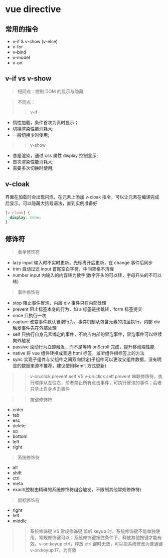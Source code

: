 <!--
 * @Author: your name
 * @Date: 2021-06-07 10:53:18
 * @LastEditTime: 2022-05-18 13:58:27
 * @LastEditors: Juliette.Wang nannan.wang@broadlink.com.cn
 * @Description: In User Settings Edit
 * @FilePath: \vue-note\Vue\vue-directive.md
-->

# vue directive

## 常用的指令

- v-if & v-show (v-else)
- v-for
- v-bind
- v-model
- v-on

## v-if vs v-show

> 相同点：控制 DOM 的显示与隐藏

> 不同点：
>
> > v-if

- 惰性加载，条件首次为真时显示；
- 切换渲染性能消耗大;
- 一般切换少时使用;

> > v-show

- 总是渲染，通过 css 属性 display 控制显示;
- 首次渲染性能消耗大;
- 需要多次切换时使用;

## v-cloak

界面在加载时会出现闪烁，在元素上添加 v-cloak 指令，可以让元素在编译完成后显示。可以隐藏大括号语法，直到实例准备好

```css
[v-cloak] {
  display: none;
}
```

## 修饰符

> 表单修饰符

- lazy input 输入时不实时更新，光标离开后更新，在 change 事件后同步
- trim 自动过滤 input 首尾空白字符，中间空格不清理
- number input 内输入的内容转为数字(数字开头的可以转，字母开头的不可以转)

> 事件修饰符

- stop 阻止事件冒泡，内层 div 事件只在内部处理
- prevent 阻止标签本身的行为，如 a 标签链接跳转，form 标签提交
- once 只执行一次
- capture 改变事件默认冒泡行为，事件机制从包含元素的顶层执行，内部 div 触发事件先在外部处理
- self 只执行自身元素绑定的事件，不响应内部的冒泡事件，冒泡事件可以继续向外触发
- passive 滚动行为立即触发，而不是等待 onScroll 完成，提升移动端性能
- native 将 vue 组件转换成普通 html 标签，监听组件根标签上的方法
- sync 实现子组件与父组件之间双向绑定(子组件可以更改父组件数据，没有明显的数据来源不推荐，建议使用$emit 方式更新)

> > v-on:click.prevent.self VS v-on:click.self.prevent
> > 串联修饰符，执行顺序从左往右，前者禁止所有点击事件，可执行冒泡的事件；后者只禁止自身点击事件

> > 按键修饰符

- enter
- tab
- esc
- delete
- up
- bottom
- left
- right

> 系统修饰符

- alt
- shift
- ctrl
- meta
- exact(控制由精确的系统修饰符组合触发，不限制其他常规修饰符)

> 鼠标修饰符

- right
- left
- middle

> > 系统修饰键 VS 常规修饰键
> > 监听 keyup 时，系统修饰键不能单独使用，常规修饰键可以；系统修饰键按住条件下，释放其他按键才能有效。v-on:keyup.ctrl，释放 ctrl 键时无效，可以把系统修改为普通键 v-on:keyup.17，为有效

